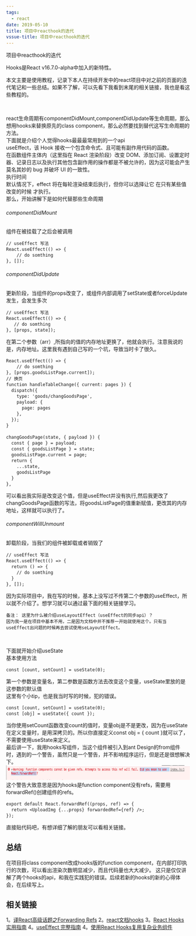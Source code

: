 ```yaml
---
tags:
  - react
date: 2019-05-10
title: 项目中reacthook的迭代
vssue-title: 项目中reacthook的迭代
---
```


项目中reacthook的迭代

<!-- more -->

Hooks是React v16.7.0-alpha中加入的新特性。

本文主要是使用教程，记录下本人在持续开发中的react项目中对之前的页面的迭代笔记和一些总结。如果不了解，可以先看下我看到末尾的相关链接，我也是看这些教程的。

<br />

<!-- hooks是function component形式，而原先都是用class component。这两种编写方式是不同的。 -->

react生命周期有componentDidMount,componentDidUpdate等生命周期，那么想用hooks来替换原先的class component，那么必然要找到替代这写生命周期的方法。
<br />
下面就是介绍个人觉得hooks最最最常用到的一个api
<br />
useEffect，该 Hook 接收一个包含命令式、且可能有副作用代码的函数。
<br />
在函数组件主体内（这里指在 React 渲染阶段）改变 DOM、添加订阅、设置定时器、记录日志以及执行其他包含副作用的操作都是不被允许的，因为这可能会产生莫名其妙的 bug 并破坏 UI 的一致性。
<br />
执行时间
<br />
默认情况下，effect 将在每轮渲染结束后执行，但你可以选择让它 在只有某些值改变的时候 才执行。
<br />
那么，开始讲解下是如何代替那些生命周期
<br />

###### componentDidMount

组件在被挂载了之后会被调用
```
// useEffect 写法
React.useEffect(() => {
    // do somthing
}, []);
```

###### componentDidUpdate

更新阶段，当组件的props改变了，或组件内部调用了setState或者forceUpdate发生，会发生多次
```
// useEffect 写法
React.useEffect(() => {
   // do somthing
}, [props, state]);
```
在第二个参数（arr）,所指向的值的内存地址更换了，他就会执行。注意我说的是，内存地址。这里我有遇到自己写的一个坑，导致当时卡了很久。
```
React.useEffect(() => {
    // do somthing
}, [props.goodsListPage.current]);
// 换页
function handleTableChange({ current: pages }) {
  dispatch({
    type: 'goods/changGoodsPage',
    payload: {
      page: pages
    },
  });
}

changGoodsPage(state, { payload }) {
  const { page } = payload;
  const { goodsListPage } = state;
  goodsListPage.current = page;
  return {
    ...state,
    goodsListPage
  }
},
```
可以看出我实际是改变这个值，但是useEffect并没有执行,然后我更改了changGoodsPage函数的写法，将goodsListPage的值重新赋值，更改其的内存地址，这样就可以执行了。
<br />

###### componentWillUnmount

卸载阶段，当我们的组件被卸载或者销毁了

```
// useEffect 写法
React.useEffect(() => {
  return () => {
    // do somthing
  }
}, []);
```

因为实际项目中，我在写的时候，基本上没写过不传第二个参数的useEffect，所以就不介绍了。想学习就可以通过最下面的相关链接学习。
<br />
```
备注： 这里为什么被介绍useLayoutEffect（useEffect的同步api）？
因为我一是在项目中基本不用，二是因为文档中并不推荐一开始就使用这个。只有当useEffect出问题的时候再去尝试使用seLayoutEffect。
```
<br />

下面就开始介绍useState
<br />
基本使用方法
```
const [count, setCount] = useState(0);
```
第一个参数是变量名，第二参数是函数方法去改变这个变量，useState里放的是这参数的默认值
<br />
这里有个小tip，也是我当时写的时候，犯的错误。
<br />
```
const [count, setCount] = useState(0);
const [obj] = useState({ count });
```
当你使用setCount函数改变count的值时，变量obj是不是更改，因为在useState在定义变量时，是用深拷贝的。所以你直接定义const obj = { count }就可以了，不需要使用useState来定义。
<br />
最后讲一下，我用hooks写组件，当这个组件被引入到ant Design的from组件时，遇到的一个警告，虽然只是一个警告，并不影响程序运行，但是还是很想解决下。
<br />
<img src="./public/react(1)1.jpg" style="height: 40px" />
<br />
这个警告大致意思是因为hooks是function component没有refs，需要用forwardRef()创建组件的refs。
```
export default React.forwardRef((props, ref) => {
  return <UploadImg {...props} forwardedRef={ref} />;
});
```
直接贴代码吧，有想详细了解的朋友可以看相关链接。
<br />


总结
---------------------
在项目将class component改成hooks版的function component，在内部打印执行的次数，可以看出渲染次数明显减少，而且代码量也大大减少。
这只是仅仅讲解了两个hooks的api，和我在实践犯的错误。后续若新的hooks的新的心得体会，在后续写上。


相关链接
---------------------
1。[译React高级话题之Forwarding Refs](https://juejin.im/post/5c0dd44b51882530e4617e92)
2。[react文档hooks](https://zh-hans.reactjs.org/docs/hooks-reference.html#useeffect)
3。[React Hooks 实用指南](https://github.com/monsterooo/blog/issues/28)
4。[useEffect 完整指南](https://overreacted.io/zh-hans/a-complete-guide-to-useeffect/)
4。[使用React Hooks复用复杂业务组件](https://segmentfault.com/a/1190000017576343)

